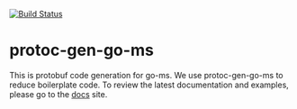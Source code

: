 [![Build Status](http://travis-ci.org/github/yadisnel/protoc-gen-go-ms.svg?branch=master)](https://travis-ci.org/yadisnel/protoc-gen-go-ms)

# protoc-gen-go-ms

This is protobuf code generation for go-ms. We use protoc-gen-go-ms to reduce boilerplate code.
To review the latest documentation and examples, please go to the [docs](https://yadisnel.github.io/protoc-gen-go-ms/) site.
